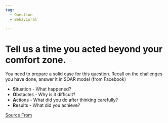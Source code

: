 ```yaml
---
tag:
  - Question
  - Behavioral

---
```

  
# Tell us a time you acted beyond your comfort zone.

You need to prepare a solid case for this question. Recall on the challenges you have done, answer it in SOAR model (from Facebook)

*   **S**ituation - What happened?
*   **O**bstacles - Why is it difficult?
*   **A**ctions - What did you do after thinking carefully?
*   **R**esults - What did you achieve?


[Source From](https://bigfrontend.dev/question/Tell-us-a-time-you-acted-beyond-your-comfort-zone)

  